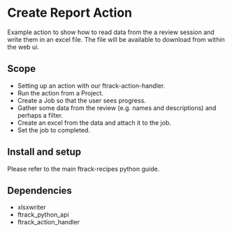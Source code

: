 # Create Report Action

Example action to show how to read data from the a review session and write them
in an excel file. The file will be available to download from within the
web ui.

## Scope

-   Setting up an action with our ftrack-action-handler.
-   Run the action from a Project.
-   Create a Job so that the user sees progress.
-   Gather some data from the review (e.g. names and descriptions) and
    perhaps a filter.
-   Create an excel from the data and attach it to the job.
-   Set the job to completed.

## Install and setup

Please refer to the main ftrack-recipes python guide.

## Dependencies

-   xlsxwriter
-   ftrack_python_api
-   ftrack_action_handler